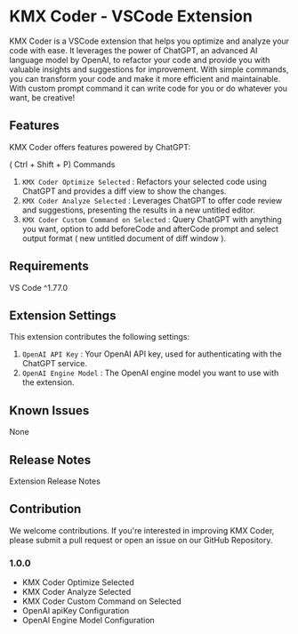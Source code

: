 # KMX Coder - VSCode Extension

KMX Coder is a VSCode extension that helps you optimize and analyze your code with ease. It leverages the power of ChatGPT, an advanced AI language model by OpenAI, to refactor your code and provide you with valuable insights and suggestions for improvement. With simple commands, you can transform your code and make it more efficient and maintainable. With custom prompt command it can write code for you or do whatever you want, be creative!

## Features

KMX Coder offers features powered by ChatGPT:

( Ctrl + Shift + P) Commands

1. `KMX Coder Optimize Selected` : Refactors your selected code using ChatGPT and provides a diff view to show the changes.
2. `KMX Coder Analyze Selected` : Leverages ChatGPT to offer code review and suggestions, presenting the results in a new untitled editor.
3. `KMX Coder Custom Command on Selected` : Query ChatGPT with anything you want, option to add beforeCode and afterCode prompt and select output format ( new untitled document of diff window ).

## Requirements

VS Code ^1.77.0

## Extension Settings

This extension contributes the following settings:

1. `OpenAI API Key` : Your OpenAI API key, used for authenticating with the ChatGPT service.
2. `OpenAI Engine Model` : The OpenAI engine model you want to use with the extension.

## Known Issues

None

## Release Notes

Extension Release Notes

## Contribution

We welcome contributions. If you're interested in improving KMX Coder, please submit a pull request or open an issue on our GitHub Repository.

### 1.0.0

- KMX Coder Optimize Selected
- KMX Coder Analyze Selected
- KMX Coder Custom Command on Selected
- OpenAI apiKey Configuration
- OpenAI Engine Model Configuration
